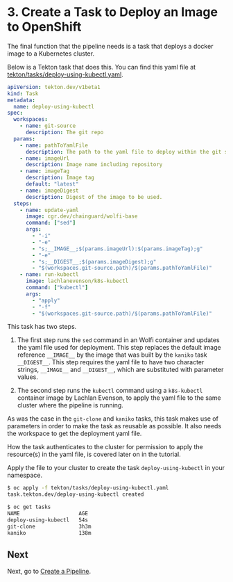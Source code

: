 # 3. Create a Task to Deploy an Image to OpenShift

The final function that the pipeline needs is a task that deploys a docker image to a Kubernetes cluster.

Below is a Tekton task that does this.
You can find this yaml file at [tekton/tasks/deploy-using-kubectl.yaml](https://github.com/IBM/tekton-tutorial-openshift/blob/master/tekton/tasks/deploy-using-kubectl.yaml).

```yaml
apiVersion: tekton.dev/v1beta1
kind: Task
metadata:
  name: deploy-using-kubectl
spec:
  workspaces:
    - name: git-source
      description: The git repo
  params:
    - name: pathToYamlFile
      description: The path to the yaml file to deploy within the git source
    - name: imageUrl
      description: Image name including repository
    - name: imageTag
      description: Image tag
      default: "latest"
    - name: imageDigest
      description: Digest of the image to be used.
  steps:
    - name: update-yaml
      image: cgr.dev/chainguard/wolfi-base
      command: ["sed"]
      args:
        - "-i"
        - "-e"
        - "s;__IMAGE__;$(params.imageUrl):$(params.imageTag);g"
        - "-e"
        - "s;__DIGEST__;$(params.imageDigest);g"
        - "$(workspaces.git-source.path)/$(params.pathToYamlFile)"
    - name: run-kubectl
      image: lachlanevenson/k8s-kubectl
      command: ["kubectl"]
      args:
        - "apply"
        - "-f"
        - "$(workspaces.git-source.path)/$(params.pathToYamlFile)"
```

This task has two steps.

1. The first step runs the `sed` command in an Wolfi container and updates the yaml file used for deployment. This step replaces the default image reference `__IMAGE__` by the image that was built by the `kaniko` task `__DIGEST__`. This step requires the yaml file to have two character strings, `__IMAGE__` and `__DIGEST__`, which are substituted with parameter values.

2. The second step runs the `kubectl` command using a `k8s-kubectl` container image by Lachlan Evenson, to apply the yaml file to the same cluster where the pipeline is running.

As was the case in the `git-clone` and `kaniko` tasks, this task makes use of parameters in order to make the task as reusable as possible. It also needs the workspace to get the deployment yaml file.

How the task authenticates to the cluster for permission to apply the resource(s) in the yaml file, is covered later on in the tutorial.

Apply the file to your cluster to create the task `deploy-using-kubectl` in your namespace.

```bash
$ oc apply -f tekton/tasks/deploy-using-kubectl.yaml
task.tekton.dev/deploy-using-kubectl created

$ oc get tasks
NAME                   AGE
deploy-using-kubectl   54s
git-clone              3h3m
kaniko                 138m
```

## Next

Next, go to [Create a Pipeline](4_create-pipeline.md).
